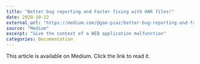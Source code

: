 ```yaml
---
title: "Better bug reporting and Faster fixing with HAR files!"
date: 2020-10-22
external_url: "https://medium.com/@gae-piaz/better-bug-reporting-and-faster-fixing-with-har-files-bc595b5732be"
source: "Medium"
excerpt: "Give the context of a WEB application malfunction"
categories: Documentation
---
```


This article is available on Medium. Click the link to read it. 